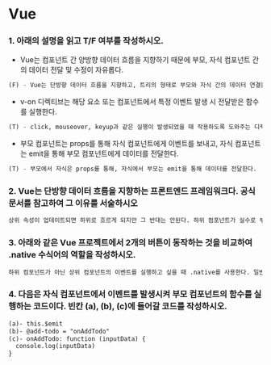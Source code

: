 # Vue

### 1. 아래의 설명을 읽고 T/F 여부를 작성하시오.

- Vue는 컴포넌트 간 양방향 데이터 흐름을 지향하기 때문에 부모, 자식 컴포넌트 간의 데이터 전달 및 수정이 자유롭다.

```python
(F) - Vue는 단방향 데이터 흐름을 지향하고, 트리의 형태로 부모와 자식 간의 데이터 연결을 통해 전달된다. 그러한 방식으로 데이터의 흐름을 관찰 할 수 있음. 유지/보수도 좋다.
```

- v-on 디렉티브는 해당 요소 또는 컴포넌트에서 특정 이벤트 발생 시 전달받은 함수를 실행한다. 

```python
(T) - click, mouseover, keyup과 같은 실행이 발생되었을 때 작용하도록 도와주는 디렉티브이다.
```

- 부모 컴포넌트는 props를 통해 자식 컴포넌트에게 이벤트를 보내고, 자식 컴포넌트는 emit을 통해 부모 컴포넌트에게 데이터를 전달한다.

```python
(T) - 부모에서 자식은 props를 통해, 자식에서 부모는 emit을 통해 데이터를 전달한다.
```



### 2. Vue는 단방향 데이터 흐름을 지향하는 프론트엔드 프레임워크다. 공식문서를 참고하여 그 이유를 서술하시오

```python
상위 속성이 업데이트되면 하위로 흐르게 되지만 그 반대는 안된다. 하위 컴포넌트가 실수로 부모의 상태를 변경하여 앱의 데이터 흐름을 추론하기 더 어렵게 만드는 것을 방지할 수 있다.
```



### 3. 아래와 같은 Vue 프로젝트에서 2개의 버튼이 동작하는 것을 비교하여 .native 수식어의 역할을 작성하시오.

```python
하위 컴포넌트가 아닌 상위 컴포넌트의 이벤트를 실행하고 싶을 때 .native를 사용한다. 일반적으로 해당 v-on은 하위를 가리키고 있으므로 하위의 함수가 실행된다.
```

### 4. 다음은 자식 컴포넌트에서 이벤트를 발생시켜 부모 컴포넌트의 함수를 실행하는 코드이다. 빈칸 (a), (b), (c)에 들어갈 코드를 작성하시오.

```HTML
(a)- this.$emit
(b)- @add-todo = "onAddTodo"
(c)- onAddTodo: function (inputData) {
  console.log(inputData)
}
```

